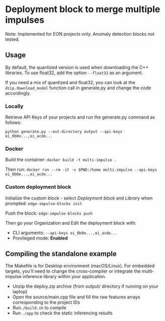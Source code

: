 # Deployment block to merge multiple impulses

Note: Implemented for EON projects only. Anomaly detection blocks not tested.

## Usage

By default, the quantized version is used when downloading the C++ libraries. To use float32, add the option `--float32` as an argument.

If you need a mix of quantized and float32, you can look at the `dzip.download_model` function call in generate.py and change the code accordingly. 

### Locally

Retrieve API Keys of your projects and run the generate.py command as follows:

```python generate.py --out-directory output --api-keys ei_0b0e...,ei_acde...```

### Docker

Build the container:
```docker build -t multi-impulse .```

Then run:
```docker run --rm -it -v $PWD:/home multi-impulse --api-keys ei_0b0e...,ei_acde...```

### Custom deployment block

Initialize the custom block - select _Deployment block_ and _Library_ when prompted:
```edge-impulse-blocks init```

Push the block:
```edge-impulse-blocks push```

Then go your Organization and Edit the deployment block with:
* CLI arguments: ```--api-keys ei_0b0e...,ei_acde...```
* Provileged mode: **Enabled**

## Compiling the standalone example

The Makefile is for Desktop environment (macOS/Linux). For embedded targets, you'll need to change the cross-compiler or integrate the multi-impulse inference library within your application.

* Unzip the deploy.zip archive (from output/ directory if running on your laptop)
* Open the source/main.cpp file and fill the raw features arrays corresponding to the project IDs
* Run`./build.sh` to compile
* Run `./app` to check the static inferencing results

